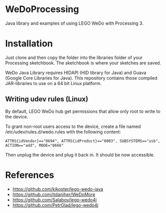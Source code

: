 # WeDoProcessing

Java library and examples of using LEGO WeDo with Processing 3.

# Installation

Just clone and then copy the folder into the libraries folder of your Processing sketchbook. The sketchbook is where your sketches are saved.

WeDo Java Library requires HIDAPI (HID library for Java) and Guava (Google Core Libraries for Java). This repository contains those compiled JAR-libraries to use on a 64 bit Linux platform.

Writing udev rules (Linux)
-----------------------------
By default, LEGO WeDo hub get permissions that allow only root to write to the device.

To grant non-root users access to the device, create a file named /etc/udev/rules.d/wedo.rules with the following content:

```
ATTRS{idVendor}=="0694", ATTRS{idProduct}=="0003", SUBSYSTEMS=="usb", ACTION=="add", MODE="0666"
```

Then unplug the device and plug it back in. It should be now accessible.

# References

 - https://github.com/kjkoster/lego-wedo-java
 - https://github.com/itdaniher/WeDoMore
 - https://github.com/Salaboy/lego-wedo4j
 - https://github.com/PetrGlad/lego-wedo4j
